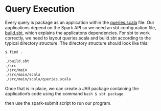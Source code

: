 # Query Execution
Every query is package as an application within the [queries.scala](https://github.com/kon-si/ntua_atds/blob/master/queries/queries.scala) file. Our applications depend on the Spark API so we need an sbt configuration file, [build.sbt](https://github.com/kon-si/ntua_atds/blob/master/queries/build.sbt), which explains the applicatons dependencies. For sbt to work correctly, we need to layout queries.scala and build.sbt according to the typical directory structure. The directory structure should look like this:

```bash
$ find .
.
./build.sbt
./src
./src/main
./src/main/scala
./src/main/scala/queries.scala
```
Once that is in place, we can create a JAR package containing the application’s code using the command  ```bash $ sbt package ```

then use the spark-submit script to run our program.
